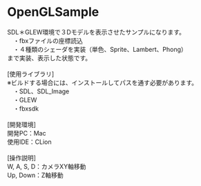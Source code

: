 # OpenGLSample
SDL＊GLEW環境で３Dモデルを表示させたサンプルになります。
<br>
　・fbxファイルの座標読込
<br>
　・４種類のシェーダを実装（単色、Sprite、Lambert、Phong）
<br>
まで実装、表示した状態です。
<br>
<br>
[使用ライブラリ]
<br>
※ビルドする場合には、インストールしてパスを通す必要があります。
<br>
　・SDL、SDL_Image
<br>
　・GLEW
<br>
　・fbxsdk
<br>
<br>
[開発環境]
<br>
開発PC：Mac
<br>
使用IDE：CLion
<br>
<br>
[操作説明]
<br>
W, A, S, D：カメラXY軸移動
<br>
Up, Down：Z軸移動
<br>
